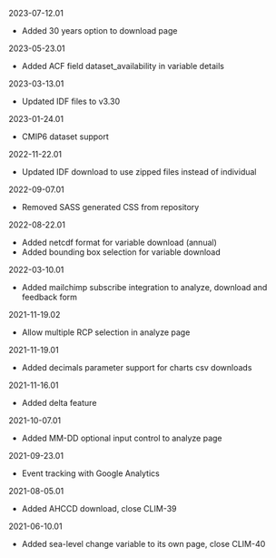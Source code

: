 2023-07-12.01
  * Added 30 years option to download page

2023-05-23.01
  * Added ACF field dataset\_availability in variable details

2023-03-13.01
  * Updated IDF files to v3.30

2023-01-24.01
  * CMIP6 dataset support

2022-11-22.01
  * Updated IDF download to use zipped files instead of individual

2022-09-07.01
  * Removed SASS generated CSS from repository

2022-08-22.01
  * Added netcdf format for variable download (annual)
  * Added bounding box selection for variable download

2022-03-10.01
  * Added mailchimp subscribe integration to analyze, download and feedback form

2021-11-19.02
  * Allow multiple RCP selection in analyze page

2021-11-19.01
  * Added decimals parameter support for charts csv downloads

2021-11-16.01
  * Added delta feature

2021-10-07.01
  * Added MM-DD optional input control to analyze page

2021-09-23.01
  * Event tracking with Google Analytics

2021-08-05.01
  * Added AHCCD download, close CLIM-39

2021-06-10.01
  * Added sea-level change variable to its own page, close CLIM-40
